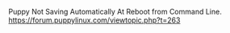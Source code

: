 Puppy Not Saving Automatically At Reboot from Command Line. 
https://forum.puppylinux.com/viewtopic.php?t=263
